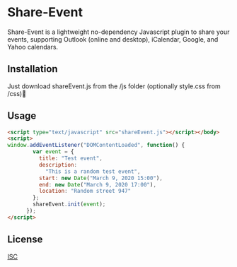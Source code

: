 # Share-Event

Share-Event is a lightweight no-dependency Javascript plugin to share your events, supporting Outlook (online and desktop), iCalendar, Google, and Yahoo calendars.

## Installation

Just download shareEvent.js from the /js folder (optionally style.css from /css)🐣

## Usage

```html
<script type="text/javascript" src="shareEvent.js"></script></body>
<script>
window.addEventListener("DOMContentLoaded", function() {
        var event = {
          title: "Test event",
          description:
            "This is a random test event",
          start: new Date("March 9, 2020 15:00"),
          end: new Date("March 9, 2020 17:00"),
          location: "Random street 947"
        };
        shareEvent.init(event);
      });
</script>
```

## License

[ISC](https://choosealicense.com/licenses/isc/)
